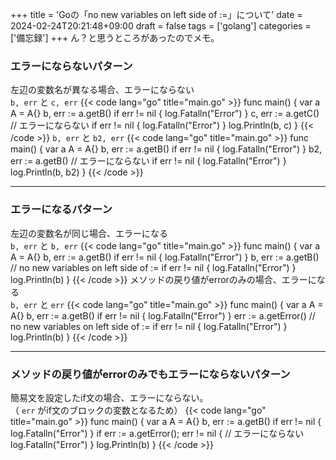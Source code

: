 +++
title = 'Goの「no new variables on left side of :=」について'
date = 2024-02-24T20:21:48+09:00
draft = false
tags = ['golang']
categories = ['備忘録']
+++
ん？と思うところがあったのでメモ。
### エラーにならないパターン
左辺の変数名が異なる場合、エラーにならない  
`b, err` と `c, err`
{{< code lang="go" title="main.go" >}}
func main() {
	var a A = A{}
	b, err := a.getB()
	if err != nil {
		log.Fatalln("Error")
	}
	c, err := a.getC() // エラーにならない
	if err != nil {
		log.Fatalln("Error")
	}
	log.Println(b, c)
}
{{< /code >}}
`b, err` と `b2, err`
{{< code lang="go" title="main.go" >}}
func main() {
	var a A = A{}
	b, err := a.getB()
	if err != nil {
		log.Fatalln("Error")
	}
	b2, err := a.getB() // エラーにならない
	if err != nil {
		log.Fatalln("Error")
	}
	log.Println(b, b2)
}
{{< /code >}}
* * *
### エラーになるパターン
左辺の変数名が同じ場合、エラーになる  
`b, err` と `b, err`
{{< code lang="go" title="main.go" >}}
func main() {
	var a A = A{}
	b, err := a.getB()
	if err != nil {
		log.Fatalln("Error")
	}
	b, err := a.getB() // no new variables on left side of :=
	if err != nil {
		log.Fatalln("Error")
	}
	log.Println(b)
}
{{< /code >}}
メソッドの戻り値がerrorのみの場合、エラーになる  
`b, err` と `err`
{{< code lang="go" title="main.go" >}}
func main() {
	var a A = A{}
	b, err := a.getB()
	if err != nil {
		log.Fatalln("Error")
	}
	err := a.getError() // no new variables on left side of :=
	if err != nil {
		log.Fatalln("Error")
	}
	log.Println(b)
}
{{< /code >}}
* * *
### メソッドの戻り値がerrorのみでもエラーにならないパターン
簡易文を設定したif文の場合、エラーにならない。  
（ `err` がif文のブロックの変数となるため）
{{< code lang="go" title="main.go" >}}
func main() {
	var a A = A{}
	b, err := a.getB()
	if err != nil {
		log.Fatalln("Error")
	}
	if err := a.getError(); err != nil { // エラーにならない
		log.Fatalln("Error")
	}
	log.Println(b)
}
{{< /code >}}
